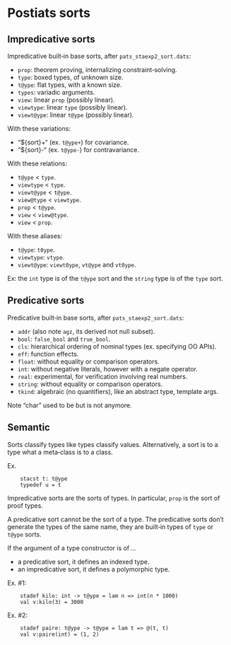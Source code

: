 Postiats sorts
==============================================================================

Impredicative sorts
------------------------------------------------------------------------------

Impredicative built‑in base sorts, after `pats_staexp2_sort.dats`:

  * `prop`: theorem proving, internalizing constraint‑solving.
  * `type`: boxed types, of unknown size.
  * `t@ype`: flat types, with a known size.
  * `types`: variadic arguments.
  * `view`: linear `prop` (possibly linear).
  * `viewtype`: linear `type` (possibly linear).
  * `viewt@ype`: linear `t@ype` (possibly linear).


With these variations:

  * “${sort}+“ (ex. `t@ype+`) for covariance.
  * “${sort}-“ (ex. `t@ype-`) for contravariance.


With these relations:

  * `t@ype` < `type`.
  * `viewtype` < `type`.
  * `viewt@ype` < `t@ype`.
  * `view@type` < `viewtype`.
  * `prop` < `t@ype`.
  * `view` < `view@type`.
  * `view` < `prop`.


With these aliases:

  * `t@ype`: `t0ype`.
  * `viewtype`: `vtype`.
  * `viewt@ype`: `viewt0ype`, `vt@ype` and `vt0ype`.


Ex: the `int` type is of the `t@ype` sort and the `string` type is of the
`type` sort.


Predicative sorts
------------------------------------------------------------------------------

Predicative built‑in base sorts, after `pats_staexp2_sort.dats`:

  * `addr` (also note `agz`, its derived not null subset).
  * `bool`: `false_bool` and `true_bool`.
  * `cls`: hierarchical ordering of nominal types (ex. specifying OO APIs).
  * `eff`: function effects.
  * `float`: without equality or comparison operators.
  * `int`: without negative literals, however with a negate operator.
  * `real`: experimental, for verification involving real numbers.
  * `string`: without equality or comparison operators.
  * `tkind`: algebraic (no quantifiers), like an abstract type, template args.

Note “char” used to be but is not anymore.


Semantic
------------------------------------------------------------------------------

Sorts classify types like types classify values. Alternatively, a sort
is to a type what a meta‑class is to a class.

Ex.

        stacst t: t@ype
        typedef u = t


Impredicative sorts are the sorts of types. In particular, `prop` is the
sort of proof types.

A predicative sort cannot be the sort of a type. The predicative sorts don’t
generate the types of the same name, they are built‑in types of `type` or
`t@ype` sorts.

If the argument of a type constructor is of …

  * a predicative sort, it defines an indexed type.
  * an impredicative sort, it defines a polymorphic type.

Ex. #1:

        stadef kilo: int -> t@ype = lam n => int(n * 1000)
        val v:kilo(3) = 3000

Ex. #2:

        stadef paire: t@ype -> t@ype = lam t => @(t, t)
        val v:paire(int) = (1, 2)

